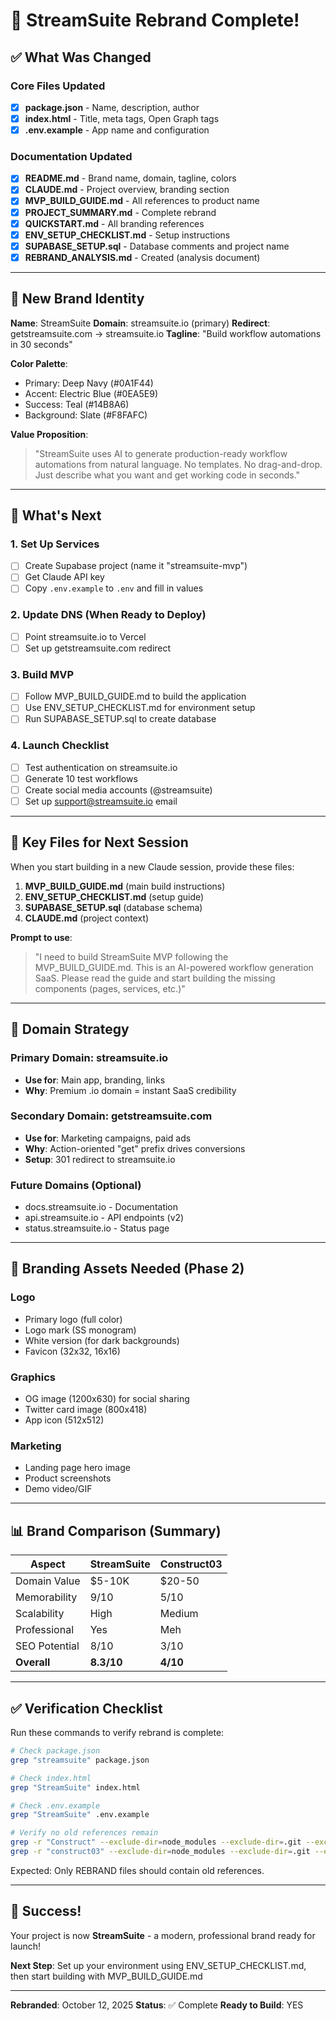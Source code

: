# 🎉 StreamSuite Rebrand Complete!

## ✅ What Was Changed

### Core Files Updated
- [x] **package.json** - Name, description, author
- [x] **index.html** - Title, meta tags, Open Graph tags
- [x] **.env.example** - App name and configuration

### Documentation Updated
- [x] **README.md** - Brand name, domain, tagline, colors
- [x] **CLAUDE.md** - Project overview, branding section
- [x] **MVP_BUILD_GUIDE.md** - All references to product name
- [x] **PROJECT_SUMMARY.md** - Complete rebrand
- [x] **QUICKSTART.md** - All branding references
- [x] **ENV_SETUP_CHECKLIST.md** - Setup instructions
- [x] **SUPABASE_SETUP.sql** - Database comments and project name
- [x] **REBRAND_ANALYSIS.md** - Created (analysis document)

---

## 🎨 New Brand Identity

**Name**: StreamSuite
**Domain**: streamsuite.io (primary)
**Redirect**: getstreamsuite.com → streamsuite.io
**Tagline**: "Build workflow automations in 30 seconds"

**Color Palette**:
- Primary: Deep Navy (#0A1F44)
- Accent: Electric Blue (#0EA5E9)
- Success: Teal (#14B8A6)
- Background: Slate (#F8FAFC)

**Value Proposition**:
> "StreamSuite uses AI to generate production-ready workflow automations from natural language. No templates. No drag-and-drop. Just describe what you want and get working code in seconds."

---

## 🚀 What's Next

### 1. Set Up Services
- [ ] Create Supabase project (name it "streamsuite-mvp")
- [ ] Get Claude API key
- [ ] Copy `.env.example` to `.env` and fill in values

### 2. Update DNS (When Ready to Deploy)
- [ ] Point streamsuite.io to Vercel
- [ ] Set up getstreamsuite.com redirect

### 3. Build MVP
- [ ] Follow MVP_BUILD_GUIDE.md to build the application
- [ ] Use ENV_SETUP_CHECKLIST.md for environment setup
- [ ] Run SUPABASE_SETUP.sql to create database

### 4. Launch Checklist
- [ ] Test authentication on streamsuite.io
- [ ] Generate 10 test workflows
- [ ] Create social media accounts (@streamsuite)
- [ ] Set up support@streamsuite.io email

---

## 📝 Key Files for Next Session

When you start building in a new Claude session, provide these files:

1. **MVP_BUILD_GUIDE.md** (main build instructions)
2. **ENV_SETUP_CHECKLIST.md** (setup guide)
3. **SUPABASE_SETUP.sql** (database schema)
4. **CLAUDE.md** (project context)

**Prompt to use**:
> "I need to build StreamSuite MVP following the MVP_BUILD_GUIDE.md. This is an AI-powered workflow generation SaaS. Please read the guide and start building the missing components (pages, services, etc.)"

---

## 🎯 Domain Strategy

### Primary Domain: streamsuite.io
- **Use for**: Main app, branding, links
- **Why**: Premium .io domain = instant SaaS credibility

### Secondary Domain: getstreamsuite.com
- **Use for**: Marketing campaigns, paid ads
- **Why**: Action-oriented "get" prefix drives conversions
- **Setup**: 301 redirect to streamsuite.io

### Future Domains (Optional)
- docs.streamsuite.io - Documentation
- api.streamsuite.io - API endpoints (v2)
- status.streamsuite.io - Status page

---

## 💼 Branding Assets Needed (Phase 2)

### Logo
- Primary logo (full color)
- Logo mark (SS monogram)
- White version (for dark backgrounds)
- Favicon (32x32, 16x16)

### Graphics
- OG image (1200x630) for social sharing
- Twitter card image (800x418)
- App icon (512x512)

### Marketing
- Landing page hero image
- Product screenshots
- Demo video/GIF

---

## 📊 Brand Comparison (Summary)

| Aspect | StreamSuite | Construct03 |
|--------|-------------|-------------|
| Domain Value | $5-10K | $20-50 |
| Memorability | 9/10 | 5/10 |
| Scalability | High | Medium |
| Professional | Yes | Meh |
| SEO Potential | 8/10 | 3/10 |
| **Overall** | **8.3/10** | **4/10** |

---

## ✅ Verification Checklist

Run these commands to verify rebrand is complete:

```bash
# Check package.json
grep "streamsuite" package.json

# Check index.html
grep "StreamSuite" index.html

# Check .env.example
grep "StreamSuite" .env.example

# Verify no old references remain
grep -r "Construct" --exclude-dir=node_modules --exclude-dir=.git --exclude="REBRAND*.md" .
grep -r "construct03" --exclude-dir=node_modules --exclude-dir=.git --exclude="REBRAND*.md" .
```

Expected: Only REBRAND files should contain old references.

---

## 🎉 Success!

Your project is now **StreamSuite** - a modern, professional brand ready for launch!

**Next Step**: Set up your environment using ENV_SETUP_CHECKLIST.md, then start building with MVP_BUILD_GUIDE.md

---

**Rebranded**: October 12, 2025
**Status**: ✅ Complete
**Ready to Build**: YES
